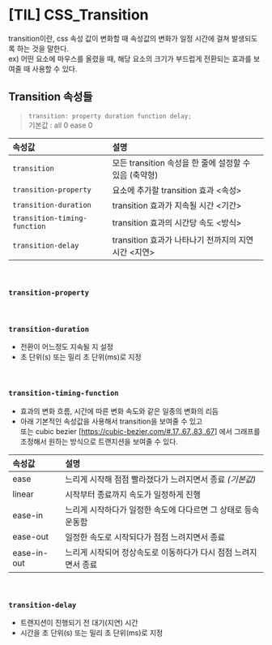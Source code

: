 # [TIL] CSS_Transition
transition이란, css 속성 값이 변화할 때 속성값의 변화가 일정 시간에 걸쳐 발생되도록 하는 것을 말한다. <br>
ex) 어떤 요소에 마우스를 올렸을 때, 해당 요소의 크기가 부드럽게 전환되는 효과를 보여줄 때 사용할 수 있다.

## Transition 속성들
> `transition: property duration function delay;` <br>
>  기본값 : all 0 ease 0

| 속성값 | 설명 |
| :-- | :-- | 
`transition` | 모든 transition 속성을 한 줄에 설정할 수 있음 (축약형)
`transition-property` | 요소에 추가할 transition 효과 <속성>
`transition-duration` | transition 효과가 지속될 시간 <기간>
`transition-timing-function` | transition 효과의 시간당 속도 <방식>
`transition-delay` | transition 효과가 나타나기 전까지의 지연 시간 <지연>

<br>

### `transition-property`

<br>

### `transition-duration`
- 전환이 어느정도 지속될 지 설정
- 초 단위(s) 또는 밀리 초 단위(ms)로 지정

<br>

### `transition-timing-function`
- 효과의 변화 흐름, 시간에 따른 변화 속도와 같은 일종의 변화의 리듬
- 아래 기본적인 속성값을 사용해서 transition을 보여줄 수 있고 <br>
또는 cubic bezier [https://cubic-bezier.com/#.17,.67,.83,.67] 에서 그래프를 조정해서 원하는 방식으로 트랜지션을 보여줄 수 있다.


| 속성값 | 설명 |
| :-- | :-- | 
ease | 느리게 시작해 점점 빨라졌다가 느려지면서 종료 *(기본값)*
linear | 시작부터 종료까지 속도가 일정하게 진행
ease-in | 느리게 시작하다가 일정한 속도에 다다르면 그 상태로 등속운동함
ease-out | 일정한 속도로 시작되다가 점점 느려지면서 종료
ease-in-out | 느리게 시작되어 정상속도로 이동하다가 다시 점점 느려지면서 종료


<br>

### `transition-delay`
- 트랜지션이 진행되기 전 대기(지연) 시간
- 시간을 초 단위(s) 또는 밀리 초 단위(ms)로 지정
